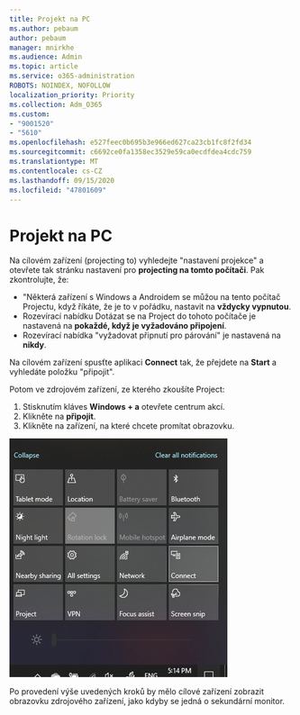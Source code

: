```yaml
---
title: Projekt na PC
ms.author: pebaum
author: pebaum
manager: mnirkhe
ms.audience: Admin
ms.topic: article
ms.service: o365-administration
ROBOTS: NOINDEX, NOFOLLOW
localization_priority: Priority
ms.collection: Adm_O365
ms.custom:
- "9001520"
- "5610"
ms.openlocfilehash: e527feec0b695b3e966ed627ca23cb1fc8f2fd34
ms.sourcegitcommit: c6692ce0fa1358ec3529e59ca0ecdfdea4cdc759
ms.translationtype: MT
ms.contentlocale: cs-CZ
ms.lasthandoff: 09/15/2020
ms.locfileid: "47801609"
---
```

# <a name="project-to-a-pc"></a>Projekt na PC

Na cílovém zařízení (projecting to) vyhledejte "nastavení projekce" a otevřete tak stránku nastavení pro **projecting na tomto počítači**. Pak zkontrolujte, že:
- "Některá zařízení s Windows a Androidem se můžou na tento počítač Projectu, když říkáte, že je to v pořádku, nastavit na **vždycky vypnutou**.
- Rozevírací nabídku Dotázat se na Project do tohoto počítače je nastavená na **pokaždé, když je vyžadováno připojení**.
- Rozevírací nabídka "vyžadovat připnutí pro párování" je nastavená na **nikdy**.

Na cílovém zařízení spusťte aplikaci **Connect** tak, že přejdete na **Start** a vyhledáte položku "připojit".

Potom ve zdrojovém zařízení, ze kterého zkoušíte Project:

1. Stisknutím kláves **Windows + a** otevřete centrum akcí.
2. Klikněte na **připojit**.
3. Klikněte na zařízení, na které chcete promítat obrazovku.

![Projekt na PC](media/project-to-a-pc.png)

Po provedení výše uvedených kroků by mělo cílové zařízení zobrazit obrazovku zdrojového zařízení, jako kdyby se jedná o sekundární monitor.
